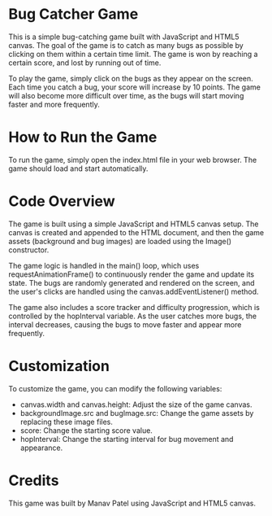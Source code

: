 # Bug Catcher Game

This is a simple bug-catching game built with JavaScript and HTML5 canvas. The goal of the game is to catch as many bugs as possible by clicking on them within a certain time limit. The game is won by reaching a certain score, and lost by running out of time.

To play the game, simply click on the bugs as they appear on the screen. Each time you catch a bug, your score will increase by 10 points. The game will also become more difficult over time, as the bugs will start moving faster and more frequently.

# How to Run the Game
To run the game, simply open the index.html file in your web browser. The game should load and start automatically.

# Code Overview
The game is built using a simple JavaScript and HTML5 canvas setup. The canvas is created and appended to the HTML document, and then the game assets (background and bug images) are loaded using the Image() constructor.

The game logic is handled in the main() loop, which uses requestAnimationFrame() to continuously render the game and update its state. The bugs are randomly generated and rendered on the screen, and the user's clicks are handled using the canvas.addEventListener() method.

The game also includes a score tracker and difficulty progression, which is controlled by the hopInterval variable. As the user catches more bugs, the interval decreases, causing the bugs to move faster and appear more frequently.

# Customization
To customize the game, you can modify the following variables:

- canvas.width and canvas.height: Adjust the size of the game canvas.
- backgroundImage.src and bugImage.src: Change the game assets by replacing these image files.
- score: Change the starting score value.
- hopInterval: Change the starting interval for bug movement and appearance.

# Credits
This game was built by Manav Patel using JavaScript and HTML5 canvas.
